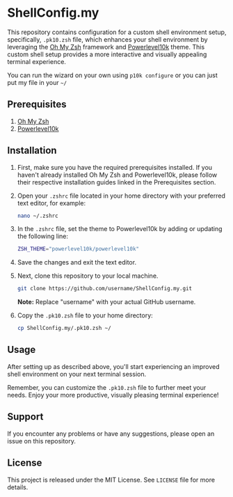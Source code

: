# ShellConfig.my 

This repository contains configuration for a custom shell environment setup, specifically, `.pk10.zsh` file, which enhances your shell environment by leveraging the [Oh My Zsh](https://github.com/ohmyzsh/ohmyzsh) framework and [Powerlevel10k](https://github.com/romkatv/powerlevel10k) theme. This custom shell setup provides a more interactive and visually appealing terminal experience.

You can run the wizard on your own using ```p10k configure``` or you can just put my file in your `~/`

## Prerequisites

1. [Oh My Zsh](https://github.com/ohmyzsh/ohmyzsh)
2. [Powerlevel10k](https://github.com/romkatv/powerlevel10k)

## Installation

1. First, make sure you have the required prerequisites installed. If you haven't already installed Oh My Zsh and Powerlevel10k, please follow their respective installation guides linked in the Prerequisites section.

2. Open your `.zshrc` file located in your home directory with your preferred text editor, for example:

   ```sh
   nano ~/.zshrc
   ```

3. In the `.zshrc` file, set the theme to Powerlevel10k by adding or updating the following line:

   ```sh
   ZSH_THEME="powerlevel10k/powerlevel10k"
   ```

4. Save the changes and exit the text editor.

5. Next, clone this repository to your local machine. 

   ```sh
   git clone https://github.com/username/ShellConfig.my.git
   ```

   **Note:** Replace "username" with your actual GitHub username.

6. Copy the `.pk10.zsh` file to your home directory:

   ```sh
   cp ShellConfig.my/.pk10.zsh ~/
   ```

## Usage

After setting up as described above, you'll start experiencing an improved shell environment on your next terminal session.

Remember, you can customize the `.pk10.zsh` file to further meet your needs. Enjoy your more productive, visually pleasing terminal experience!

## Support

If you encounter any problems or have any suggestions, please open an issue on this repository.

## License

This project is released under the MIT License. See `LICENSE` file for more details.
